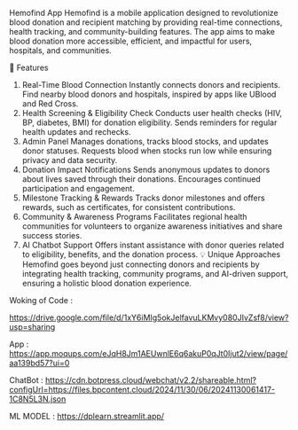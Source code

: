 Hemofind App
Hemofind is a mobile application designed to revolutionize blood donation and recipient matching by providing real-time connections, health tracking, and community-building features. The app aims to make blood donation more accessible, efficient, and impactful for users, hospitals, and communities.

🚀 Features
1. Real-Time Blood Connection
Instantly connects donors and recipients.
Find nearby blood donors and hospitals, inspired by apps like UBlood and Red Cross.
2. Health Screening & Eligibility Check
Conducts user health checks (HIV, BP, diabetes, BMI) for donation eligibility.
Sends reminders for regular health updates and rechecks.
3. Admin Panel
Manages donations, tracks blood stocks, and updates donor statuses.
Requests blood when stocks run low while ensuring privacy and data security.
4. Donation Impact Notifications
Sends anonymous updates to donors about lives saved through their donations.
Encourages continued participation and engagement.
5. Milestone Tracking & Rewards
Tracks donor milestones and offers rewards, such as certificates, for consistent contributions.
6. Community & Awareness Programs
Facilitates regional health communities for volunteers to organize awareness initiatives and share success stories.
7. AI Chatbot Support
Offers instant assistance with donor queries related to eligibility, benefits, and the donation process.
💡 Unique Approaches
Hemofind goes beyond just connecting donors and recipients by integrating health tracking, community programs, and AI-driven support, ensuring a holistic blood donation experience.

Woking of Code :

 https://drive.google.com/file/d/1xY6iMIg5okJelfavuLKMvy080JIvZsf8/view?usp=sharing

 App :  https://app.moqups.com/eJqH8Jm1AEUwnlE6q6akuP0qJt0Ijut2/view/page/aa139bd57?ui=0 

ChatBot :
https://cdn.botpress.cloud/webchat/v2.2/shareable.html?configUrl=https://files.bpcontent.cloud/2024/11/30/06/20241130061417-1C8N5L3N.json  

ML MODEL : https://dplearn.streamlit.app/
